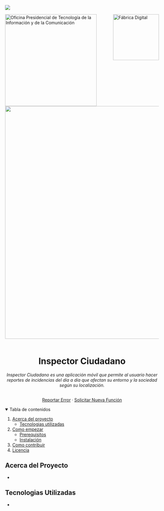 <!-- Cabecera del proyecto -->
<img src="https://raw.githubusercontent.com/alexblandino/template/main/page-break.PNG?token=AAPER2VXUG4Z2WOQOEQVDQTAW6FZS">
<div>
  <img
       width="300"
       align="left"
       alt="Oficina Presidencial de Tecnología de la Información y de la Comunicación"
       title="Oficina Presidencial de Tecnología de la Información y de la Comunicación"
       src="https://optic.gob.do/wp-content/themes/optic/img/logo.svg" />
  
  <img
       width="150"
       align="right"
       alt="Fábrica Digital"
       title="Fábrica Digital"
       src="https://raw.githubusercontent.com/alexblandino/template/main/digital-factory.PNG?token=AAPER2S34VOC3GFPM3ZKOEDAW6C56" >
</div>

<br>
<br>
<br>
<br>
<br>
<br>
<br>
<br>

<div align="center">
  <!-- Logo del proyecto (preferiblemente PNG con fondo transparente) -->
  <img src="https://raw.githubusercontent.com/alexblandino/template/main/main-logo.png?token=AAPER2UNEFFLND6L5ZFHQP3AW6EES" align="center" width="760" />
  <br>
  <br>
  <h1>Inspector Ciudadano</h1> <!-- Titulo del proyecto-->
  <i>
    <!-- Breve descripcion del proyecto -->
    Inspector Ciudadano es una aplicación móvil que permite al usuario hacer reportes de incidencias del día a día que afectan su entorno y la sociedad según su localización.   
  </i>
</div>

<br />

<div>  
  <p align="center">
    <a href="https://github.com/{REPOSITORIO}/issues">Reportar Error</a>
    ·
    <a href="https://github.com/{REPOSITORIO}/issues">Solicitar Nueva Función</a>
  </p>
</div>
<!-- Cabecera del proyecto -->

<!-- Contenido del proyecto -->
<details open="open">
  <summary>Tabla de contenidos</summary>
  <ol>
    <li>
      <a href="#acerca-del-proyecto">Acerca del proyecto</a>
      <ul>
        <li><a href="#tecnologias-utilizadas">Tecnologias utilizadas</a></li>
      </ul>
    </li>
    <li>
      <a href="#como-empezar">Como empezar</a>
      <ul>
        <li><a href="#prerequisites">Prerequisitos</a></li>
        <li><a href="#installation">Instalación</a></li>
      </ul>
    </li>
    <li><a href="#como-contribuir">Como contribuir</a></li>
    <li><a href="LICENSE">Licencia</a></li>
  </ol>
</details>
<!-- Contenido del proyecto -->

## Acerca del Proyecto
-
## Tecnologias Utilizadas
-

